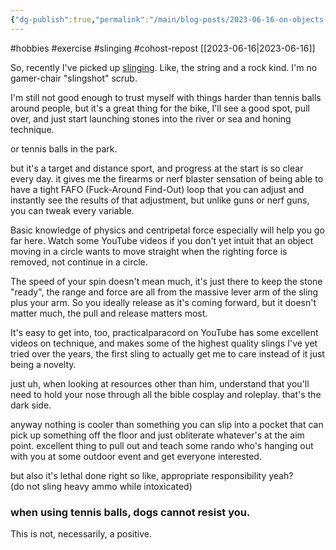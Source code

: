 ```yaml
---
{"dg-publish":true,"permalink":"/main/blog-posts/2023-06-16-on-objects-of-moderate-mass-and-the-slinging-thereof/","noteIcon":""}
---
```



#hobbies #exercise #slinging #cohost-repost
[[2023-06-16\|2023-06-16]]

So, recently I've picked up [slinging](https://en.wikipedia.org/wiki/Sling_%28weapon%29?wprov=sfla1). Like, the string and a rock kind. I'm no gamer-chair "slingshot" scrub.

I'm still not good enough to trust myself with things harder than tennis balls around people, but it's a great thing for the bike, I'll see a good spot, pull over, and just start launching stones into the river or sea and honing technique.

or tennis balls in the park.

but it's a target and distance sport, and progress at the start is so clear every day. it gives me the firearms or nerf blaster sensation of being able to have a tight FAFO (Fuck-Around Find-Out) loop that you can adjust and instantly see the results of that adjustment, but unlike guns or nerf guns, you can tweak every variable.

Basic knowledge of physics and centripetal force especially will help you go far here. Watch some YouTube videos if you don't yet intuit that an object moving in a circle wants to move straight when the righting force is removed, not continue in a circle.

The speed of your spin doesn't mean much, it's just there to keep the stone "ready", the range and force are all from the massive lever arm of the sling plus your arm. So you ideally release as it's coming forward, but it doesn't matter much, the pull and release matters most.

It's easy to get into, too, practicalparacord on YouTube has some excellent videos on technique, and makes some of the highest quality slings I've yet tried over the years, the first sling to actually get me to care instead of it just being a novelty.

just uh, when looking at resources other than him, understand that you'll need to hold your nose through all the bible cosplay and roleplay. that's the dark side.

anyway nothing is cooler than something you can slip into a pocket that can pick up something off the floor and just obliterate whatever's at the aim point. excellent thing to pull out and teach some rando who's hanging out with you at some outdoor event and get everyone interested.

but also it's lethal done right so like, appropriate responsibility yeah?  
(do not sling heavy ammo while intoxicated)

### when using tennis balls, dogs cannot resist you.

This is not, necessarily, a positive.